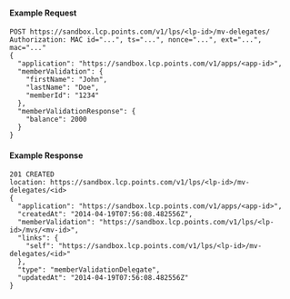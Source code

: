 #### Example Request

    POST https://sandbox.lcp.points.com/v1/lps/<lp-id>/mv-delegates/
    Authorization: MAC id="...", ts="...", nonce="...", ext="...", mac="..."
    {
      "application": "https://sandbox.lcp.points.com/v1/apps/<app-id>",
      "memberValidation": {
        "firstName": "John",
        "lastName": "Doe",
        "memberId": "1234"
      },
      "memberValidationResponse": {
        "balance": 2000
      }
    }

#### Example Response

    201 CREATED
    location: https://sandbox.lcp.points.com/v1/lps/<lp-id>/mv-delegates/<id>
    {
      "application": "https://sandbox.lcp.points.com/v1/apps/<app-id>",
      "createdAt": "2014-04-19T07:56:08.482556Z",
      "memberValidation": "https://sandbox.lcp.points.com/v1/lps/<lp-id>/mvs/<mv-id>",
      "links": {
        "self": "https://sandbox.lcp.points.com/v1/lps/<lp-id>/mv-delegates/<id>"
      },
      "type": "memberValidationDelegate",
      "updatedAt": "2014-04-19T07:56:08.482556Z"
    }



